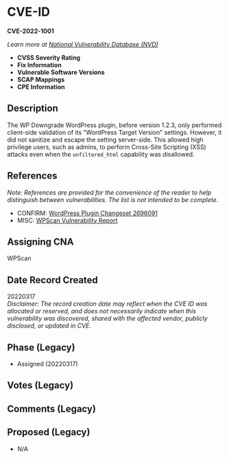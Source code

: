 # CVE-ID
**CVE-2022-1001**

_Learn more at [National Vulnerability Database (NVD)](https://nvd.nist.gov/vuln/detail/CVE-2022-1001)_

- **CVSS Severity Rating**
- **Fix Information**
- **Vulnerable Software Versions**
- **SCAP Mappings**
- **CPE Information**

## Description
The WP Downgrade WordPress plugin, before version 1.2.3, only performed client-side validation of its "WordPress Target Version" settings. However, it did not sanitize and escape the setting server-side. This allowed high privilege users, such as admins, to perform Cross-Site Scripting (XSS) attacks even when the `unfiltered_html` capability was disallowed.

## References
_Note: References are provided for the convenience of the reader to help distinguish between vulnerabilities. The list is not intended to be complete._

- CONFIRM: [WordPress Plugin Changeset 2696091](https://plugins.trac.wordpress.org/changeset/2696091)
- MISC: [WPScan Vulnerability Report](https://wpscan.com/vulnerability/34a7b3cd-e2b5-4891-ab33-af6a2a0eeceb)

## Assigning CNA
WPScan

## Date Record Created
20220317  
_Disclaimer: The record creation date may reflect when the CVE ID was allocated or reserved, and does not necessarily indicate when this vulnerability was discovered, shared with the affected vendor, publicly disclosed, or updated in CVE._

## Phase (Legacy)
- Assigned (20220317)

## Votes (Legacy)

## Comments (Legacy)

## Proposed (Legacy)
- N/A
